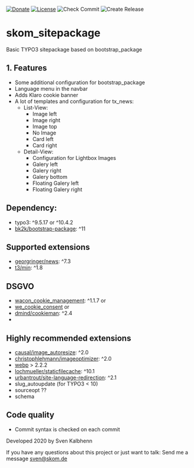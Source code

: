 [![Donate](https://img.shields.io/badge/Donate-PayPal-green.svg)](https://PayPal.me/SvenKalbhenn)
[![License](https://poser.pugx.org/georgringer/news/license)](https://packagist.org/packages/skom/skom-sitepackage)
![Check Commit](https://github.com/Starraider/skom_sitepackage/workflows/Check%20Commit/badge.svg)
![Create Release](https://github.com/Starraider/skom_sitepackage/workflows/Create%20Release/badge.svg?event=release)

# skom_sitepackage

Basic TYPO3 sitepackage based on bootstrap_package

## 1. Features

-   Some additional configuration for bootstrap_package
-   Language menu in the navbar
-   Adds Klaro cookie banner
-   A lot of templates and configuration for tx_news:
    -   List-View:
        -   Image left
        -   Image right
        -   Image top
        -   No Image
        -   Card left
        -   Card right
    -   Detail-View:
        -   Configuration for Lightbox Images
        -   Galery left
        -   Galery right
        -   Galery bottom
        -   Floating Galery left
        -   Floating Galery right

## Dependency:

-   typo3: ^9.5.17 or ^10.4.2
-   [bk2k/bootstrap-package](https://extensions.typo3.org/extension/bootstrap_package): ^11

## Supported extensions

-   [georgringer/news](https://extensions.typo3.org/extension/news): ^7.3
-   [t3/min](https://extensions.typo3.org/extension/min): ^1.8

## DSGVO

-   [wacon_cookie_management](https://extensions.typo3.org/extension/wacon_cookie_management): ^1.1.7 or
-   [we_cookie_consent](https://extensions.typo3.org/extension/we_cookie_consent) or
-   [dmind/cookieman](https://extensions.typo3.org/extension/cookieman): ^2.4
-

## Highly recommended extensions

-   [causal/image_autoresize](https://extensions.typo3.org/extension/image_autoresize): ^2.0
-   [christophlehmann/imageoptimizer](https://extensions.typo3.org/extension/imageoptimizer): ^2.0
-   [webp](https://extensions.typo3.org/extension/webp) > 2.2.2
-   [lochmueller/staticfilecache](https://extensions.typo3.org/extension/staticfilecache): ^10.1
-   [urbantrout/site-language-redirection](https://extensions.typo3.org/extension/site_language_redirection): ^2.1
-   slug_autoupdate (for TYPO3 < 10)
-   sourceopt ??
-   schema

## Code quality
- Commit syntax is checked on each commit

Developed 2020 by Sven Kalbhenn

If you have any questions about this project or just want to talk:
Send me a message [sven@skom.de](mailto:sven@skom.de)
